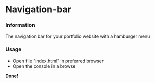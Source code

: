 # Navigation-bar

### Information

The navigation bar for your portfolio website with a hamburger menu

### Usage

+ Open file "index.html" in preferred browser
+ Open the console in a browse

**Done!**

